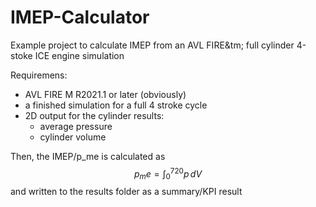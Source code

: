 # IMEP-Calculator
Example project to calculate IMEP from an AVL FIRE&amp;tm; full cylinder 4-stoke ICE engine simulation

Requiremens:
* AVL FIRE M R2021.1 or later (obviously)
* a finished simulation for a full 4 stroke cycle
* 2D output for the cylinder results:
  *  average pressure
  *  cylinder volume

Then, the IMEP/p_me  is calculated as$$ p_me = \int_0^720 p \,dV$$ and written to the results folder as a summary/KPI result
